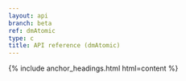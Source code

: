 ```yaml
---
layout: api
branch: beta
ref: dmAtomic
type: c
title: API reference (dmAtomic)
---
```

{% include anchor_headings.html html=content %}